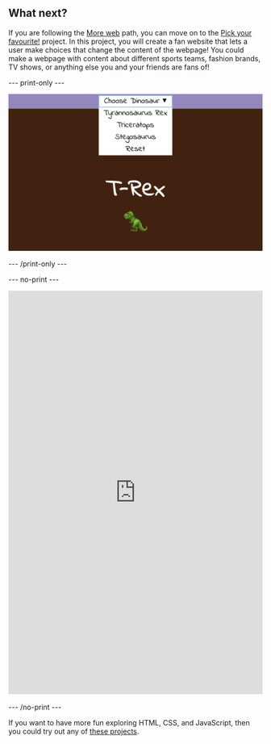## What next?

If you are following the [More web](https://projects.raspberrypi.org/en/raspberrypi/more-web) path, you can move on to the [Pick your favourite!](https://projects.raspberrypi.org/en/projects/pick-your-favourite) project. In this project, you will create a fan website that lets a user make choices that change the content of the webpage! You could make a webpage with content about different sports teams, fashion brands, TV shows, or anything else you and your friends are fans of!

--- print-only ---

![An example of a 'Pick your favourite!' project - a drop-down list at the top of the page shows a choice of dinosaurs. T-rex is selected and an emoji of a T-rex is shown on screen.](images/pick-your-favourite-dino.png)

--- /print-only ---

--- no-print ---

<iframe src="https://editor.raspberrypi.org/en/embed/viewer/pick-your-favourite-complete" width="100%" height="800" frameborder="0" marginwidth="0" marginheight="0" allowfullscreen> </iframe>

--- /no-print ---

If you want to have more fun exploring HTML, CSS, and JavaScript, then you could try out any of [these projects](https://projects.raspberrypi.org/en/projects?software%5B%5D=html-css-javascript).
